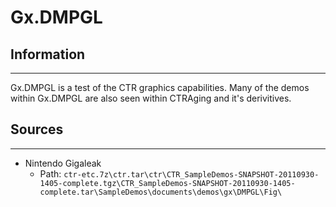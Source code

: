 # Gx.DMPGL

## Information
---
Gx.DMPGL is a test of the CTR graphics capabilities. Many of the demos within Gx.DMPGL are also seen within CTRAging and it's derivitives.

## Sources
---
- Nintendo Gigaleak
    - Path: ``ctr-etc.7z\ctr.tar\ctr\CTR_SampleDemos-SNAPSHOT-20110930-1405-complete.tgz\CTR_SampleDemos-SNAPSHOT-20110930-1405-complete.tar\SampleDemos\documents\demos\gx\DMPGL\Fig\``